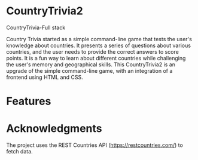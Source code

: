 # CountryTrivia2
CountryTrivia-Full stack

Country Trivia started as a simple command-line game that tests the user's knowledge about countries. It presents a series of questions about various countries, and the user needs to provide the correct answers to score points. It is a fun way to learn about different countries while challenging the user's memory and geographical skills.
This CountryTrivia2 is an upgrade of the simple command-line game, with an integration of a frontend using HTML and CSS.

# Features

# Acknowledgments 
The project uses the REST Countries API (https://restcountries.com/) to fetch data.

